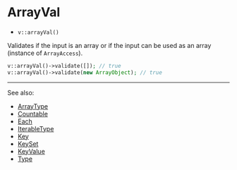 # ArrayVal

- `v::arrayVal()`

Validates if the input is an array or if the input can be used as an array
(instance of `ArrayAccess`).

```php
v::arrayVal()->validate([]); // true
v::arrayVal()->validate(new ArrayObject); // true
```

***
See also:

  * [ArrayType](ArrayType.md)
  * [Countable](Countable.md)
  * [Each](Each.md)
  * [IterableType](IterableType.md)
  * [Key](Key.md)
  * [KeySet](KeySet.md)
  * [KeyValue](KeyValue.md)
  * [Type](Type.md)

